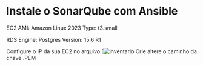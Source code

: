 # Instale o SonarQube com Ansible

EC2
AMI: Amazon Linux 2023
Type: t3.small

RDS
Engine: Postgres
Version: 15.6 R1

Configure o IP da sua EC2 no arquivo [![inventario](https://github.com/Bruna0092/sonarqube-ansible-playbook/blob/main/inventario/hosts)
Crie altere o caminho da chave .PEM


